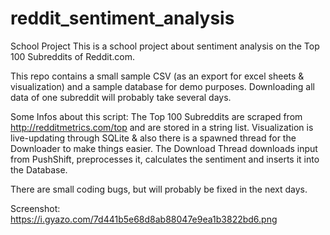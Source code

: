 # reddit_sentiment_analysis
School Project
This is a school project about sentiment analysis on the Top 100 Subreddits of Reddit.com.

This repo contains a small sample CSV (as an export for excel sheets & visualization) and a sample database for demo purposes.
Downloading all data of one subreddit will probably take several days.

Some Infos about this script:
The Top 100 Subreddits are scraped from http://redditmetrics.com/top and are stored in a string list.
Visualization is live-updating through SQLite & also there is a spawned thread for the Downloader to make things easier.
The Download Thread downloads input from PushShift, preprocesses it, calculates the sentiment and inserts it into the Database.

There are small coding bugs, but will probably be fixed in the next days.

Screenshot: https://i.gyazo.com/7d441b5e68d8ab88047e9ea1b3822bd6.png
